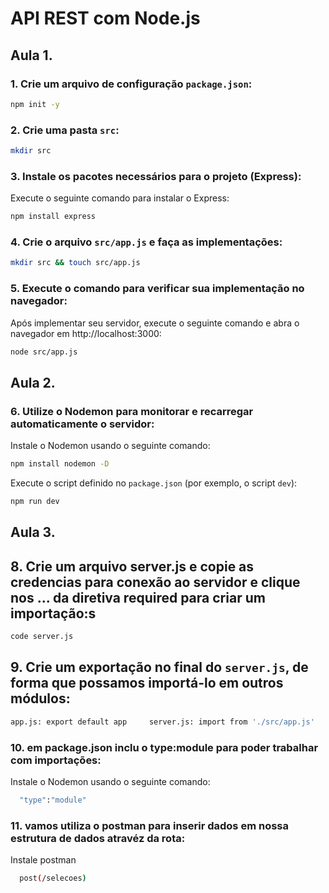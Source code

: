 # API REST com Node.js

## Aula 1.

### 1. Crie um arquivo de configuração `package.json`:
```bash
npm init -y
```

### 2. Crie uma pasta `src`:
```bash
mkdir src
```

### 3. Instale os pacotes necessários para o projeto (Express):
Execute o seguinte comando para instalar o Express:
```bash
npm install express
```

### 4. Crie o arquivo `src/app.js` e faça as implementações:
```bash
mkdir src && touch src/app.js
```

### 5. Execute o comando para verificar sua implementação no navegador:
Após implementar seu servidor, execute o seguinte comando e abra o navegador em http://localhost:3000:
```bash
node src/app.js 
```

## Aula 2.

### 6. Utilize o Nodemon para monitorar e recarregar automaticamente o servidor:
Instale o Nodemon usando o seguinte comando:
```bash
npm install nodemon -D
```

Execute o script definido no `package.json` (por exemplo, o script `dev`):
```bash
npm run dev
```
## Aula 3.
## 8. Crie um arquivo server.js e copie as credencias para conexão ao servidor e clique nos ... da diretiva required para criar um importação:s
```bash
code server.js
```
## 9. Crie um exportação no  final do `server.js`, de forma que possamos importá-lo em outros módulos:
```bash
app.js: export default app     server.js: import from './src/app.js'
```

### 10. em package.json inclu o  type:module para poder trabalhar com importações:
Instale o Nodemon usando o seguinte comando:
```bash
  "type":"module"
```

### 11. vamos utiliza o postman para inserir dados em nossa estrutura de dados atravéz da rota:
Instale postman
```bash
  post(/selecoes)
```